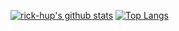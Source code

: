 
[![rick-hup's github stats](https://github-readme-stats.vercel.app/api?username=rick-hup&show_icons=true&hide=issues&bg_color=0D1117&text_color=c9d1d9&icon_color=ff3860&title_color=7957d5&hide_border=true&count_private=true)](#)
[![Top Langs](https://github-readme-stats.vercel.app/api/top-langs/?username=rick-hup&layout=compact&langs_count=7&hide=html&bg_color=0D1117&text_color=c9d1d9&icon_color=ff3860&title_color=7957d5&hide_border=true)](#)
